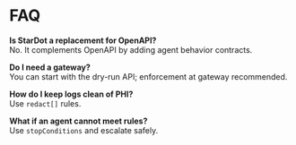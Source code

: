 # FAQ

**Is StarDot a replacement for OpenAPI?**  
No. It complements OpenAPI by adding agent behavior contracts.

**Do I need a gateway?**  
You can start with the dry-run API; enforcement at gateway recommended.

**How do I keep logs clean of PHI?**  
Use `redact[]` rules.

**What if an agent cannot meet rules?**  
Use `stopConditions` and escalate safely.
